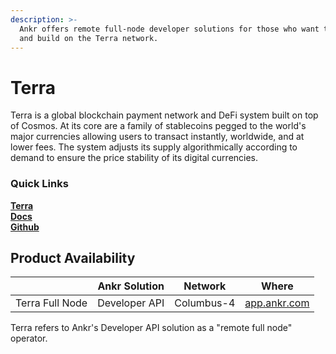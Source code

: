 ```yaml
---
description: >-
  Ankr offers remote full-node developer solutions for those who want to support
  and build on the Terra network.
---
```


# Terra

Terra is a global blockchain payment network and DeFi system built on top of Cosmos. At its core are a family of stablecoins pegged to the world's major currencies allowing users to transact instantly, worldwide, and at lower fees. The system adjusts its supply algorithmically according to demand to ensure the price stability of its digital currencies.

### Quick Links

[**Terra**](https://www.terra.money)\
[**Docs**](https://docs.terra.money)\
[**Github**](https://github.com/terra-money/core)

## **Product Availability**

|                 | Ankr Solution | Network    | Where                                |
| --------------- | ------------- | ---------- | ------------------------------------ |
| Terra Full Node | Developer API | Columbus-4 | [app.ankr.com](https://app.ankr.com) |

Terra refers to Ankr's Developer API solution as a "remote full node" operator.
